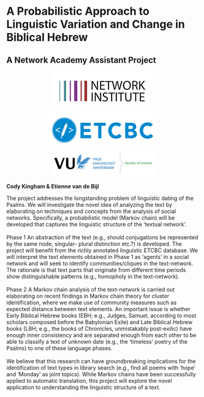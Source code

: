 # A Probabilistic Approach to Linguistic Variation and Change in Biblical Hebrew
## A Network Academy Assistant Project

<p align="center">
    <img src="images/network_institute.png">
    <img src="images/etcbc_logo.png" height=100 width=290>
    <img src="images/science_logo.png" height=68 width=269>
</p>

**Cody Kingham & Etienne van de Bijl**

The project addresses the longstanding problem of linguistic dating of the Psalms. We will investigate the novel idea of analyzing the text by elaborating on techniques and concepts from the analysis of social networks. Specifically, a probabilistic model (Markov chain) will be developed that captures the linguistic structure of the ‘textual network’.
<br>
<br>
Phase 1 An abstraction of the text (e.g., should conjugations be represented by the same node, singular- plural distinction etc.?) is developed. The project will benefit from the richly annotated linguistic ETCBC database.
We will interpret the text elements obtained in Phase 1 as ‘agents’ in a social network and will seek to identify communities/cliques in the text-network. The rationale is that text parts that originate from different time periods show distinguishable patterns (e.g., homopholy in the text-network).
<br>
<br>
Phase 2 A Markov chain analysis of the text-network is carried out elaborating on recent findings in Markov chain theory for cluster identification, where we make use of community measures such as expected distance between text elements. An important issue is whether Early Biblical Hebrew books (EBH; e.g., Judges, Samuel, according to most scholars composed before the Babylonian Exile) and Late Biblical Hebrew books (LBH; e.g., the books of Chronicles, unmistakably post-exilic) have enough inner consistency and are separated enough from each other to be able to classify a text of unknown date (e.g., the ‘timeless’ poetry of the Psalms) to one of these language phases.
<br>
<br>
We believe that this research can have groundbreaking implications for the identification of text types in library search (e.g., find all poems with ‘hope’ and ‘Monday’ as joint topics). While Markov chains have been successfully applied to automatic translation, this project will explore the novel application to understanding the linguistic structure of a text.


